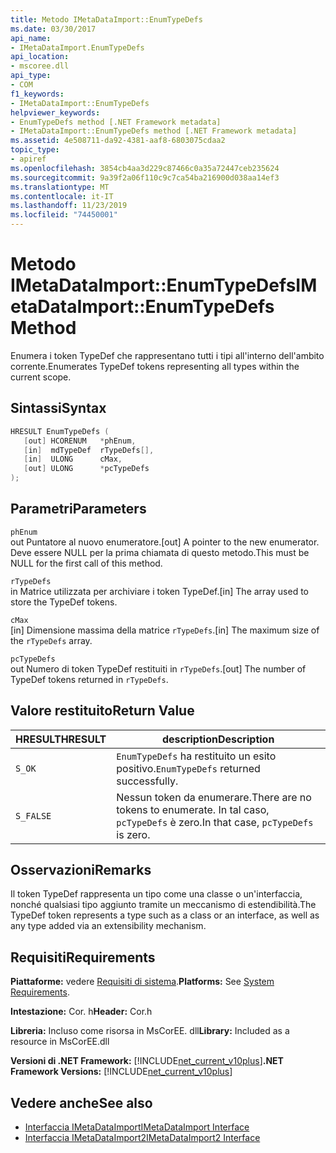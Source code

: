 ```yaml
---
title: Metodo IMetaDataImport::EnumTypeDefs
ms.date: 03/30/2017
api_name:
- IMetaDataImport.EnumTypeDefs
api_location:
- mscoree.dll
api_type:
- COM
f1_keywords:
- IMetaDataImport::EnumTypeDefs
helpviewer_keywords:
- EnumTypeDefs method [.NET Framework metadata]
- IMetaDataImport::EnumTypeDefs method [.NET Framework metadata]
ms.assetid: 4e508711-da92-4381-aaf8-6803075cdaa2
topic_type:
- apiref
ms.openlocfilehash: 3854cb4aa3d229c87466c0a35a72447ceb235624
ms.sourcegitcommit: 9a39f2a06f110c9c7ca54ba216900d038aa14ef3
ms.translationtype: MT
ms.contentlocale: it-IT
ms.lasthandoff: 11/23/2019
ms.locfileid: "74450001"
---
```

# <a name="imetadataimportenumtypedefs-method"></a><span data-ttu-id="f5927-102">Metodo IMetaDataImport::EnumTypeDefs</span><span class="sxs-lookup"><span data-stu-id="f5927-102">IMetaDataImport::EnumTypeDefs Method</span></span>
<span data-ttu-id="f5927-103">Enumera i token TypeDef che rappresentano tutti i tipi all'interno dell'ambito corrente.</span><span class="sxs-lookup"><span data-stu-id="f5927-103">Enumerates TypeDef tokens representing all types within the current scope.</span></span>  
  
## <a name="syntax"></a><span data-ttu-id="f5927-104">Sintassi</span><span class="sxs-lookup"><span data-stu-id="f5927-104">Syntax</span></span>  
  
```cpp  
HRESULT EnumTypeDefs (  
   [out] HCORENUM   *phEnum,   
   [in]  mdTypeDef  rTypeDefs[],  
   [in]  ULONG      cMax,   
   [out] ULONG      *pcTypeDefs  
);  
```  
  
## <a name="parameters"></a><span data-ttu-id="f5927-105">Parametri</span><span class="sxs-lookup"><span data-stu-id="f5927-105">Parameters</span></span>  
 `phEnum`  
 <span data-ttu-id="f5927-106">out Puntatore al nuovo enumeratore.</span><span class="sxs-lookup"><span data-stu-id="f5927-106">[out] A pointer to the new enumerator.</span></span> <span data-ttu-id="f5927-107">Deve essere NULL per la prima chiamata di questo metodo.</span><span class="sxs-lookup"><span data-stu-id="f5927-107">This must be NULL for the first call of this method.</span></span>  
  
 `rTypeDefs`  
 <span data-ttu-id="f5927-108">in Matrice utilizzata per archiviare i token TypeDef.</span><span class="sxs-lookup"><span data-stu-id="f5927-108">[in] The array used to store the TypeDef tokens.</span></span>  
  
 `cMax`  
 <span data-ttu-id="f5927-109">[in] Dimensione massima della matrice `rTypeDefs`.</span><span class="sxs-lookup"><span data-stu-id="f5927-109">[in] The maximum size of the `rTypeDefs` array.</span></span>  
  
 `pcTypeDefs`  
 <span data-ttu-id="f5927-110">out Numero di token TypeDef restituiti in `rTypeDefs`.</span><span class="sxs-lookup"><span data-stu-id="f5927-110">[out] The number of TypeDef tokens returned in `rTypeDefs`.</span></span>  
  
## <a name="return-value"></a><span data-ttu-id="f5927-111">Valore restituito</span><span class="sxs-lookup"><span data-stu-id="f5927-111">Return Value</span></span>  
  
|<span data-ttu-id="f5927-112">HRESULT</span><span class="sxs-lookup"><span data-stu-id="f5927-112">HRESULT</span></span>|<span data-ttu-id="f5927-113">description</span><span class="sxs-lookup"><span data-stu-id="f5927-113">Description</span></span>|  
|-------------|-----------------|  
|`S_OK`|<span data-ttu-id="f5927-114">`EnumTypeDefs` ha restituito un esito positivo.</span><span class="sxs-lookup"><span data-stu-id="f5927-114">`EnumTypeDefs` returned successfully.</span></span>|  
|`S_FALSE`|<span data-ttu-id="f5927-115">Nessun token da enumerare.</span><span class="sxs-lookup"><span data-stu-id="f5927-115">There are no tokens to enumerate.</span></span> <span data-ttu-id="f5927-116">In tal caso, `pcTypeDefs` è zero.</span><span class="sxs-lookup"><span data-stu-id="f5927-116">In that case, `pcTypeDefs` is zero.</span></span>|  
  
## <a name="remarks"></a><span data-ttu-id="f5927-117">Osservazioni</span><span class="sxs-lookup"><span data-stu-id="f5927-117">Remarks</span></span>  
 <span data-ttu-id="f5927-118">Il token TypeDef rappresenta un tipo come una classe o un'interfaccia, nonché qualsiasi tipo aggiunto tramite un meccanismo di estendibilità.</span><span class="sxs-lookup"><span data-stu-id="f5927-118">The TypeDef token represents a type such as a class or an interface, as well as any type added via an extensibility mechanism.</span></span>  
  
## <a name="requirements"></a><span data-ttu-id="f5927-119">Requisiti</span><span class="sxs-lookup"><span data-stu-id="f5927-119">Requirements</span></span>  
 <span data-ttu-id="f5927-120">**Piattaforme:** vedere [Requisiti di sistema](../../../../docs/framework/get-started/system-requirements.md).</span><span class="sxs-lookup"><span data-stu-id="f5927-120">**Platforms:** See [System Requirements](../../../../docs/framework/get-started/system-requirements.md).</span></span>  
  
 <span data-ttu-id="f5927-121">**Intestazione:** Cor. h</span><span class="sxs-lookup"><span data-stu-id="f5927-121">**Header:** Cor.h</span></span>  
  
 <span data-ttu-id="f5927-122">**Libreria:** Incluso come risorsa in MsCorEE. dll</span><span class="sxs-lookup"><span data-stu-id="f5927-122">**Library:** Included as a resource in MsCorEE.dll</span></span>  
  
 <span data-ttu-id="f5927-123">**Versioni di .NET Framework:** [!INCLUDE[net_current_v10plus](../../../../includes/net-current-v10plus-md.md)]</span><span class="sxs-lookup"><span data-stu-id="f5927-123">**.NET Framework Versions:** [!INCLUDE[net_current_v10plus](../../../../includes/net-current-v10plus-md.md)]</span></span>  
  
## <a name="see-also"></a><span data-ttu-id="f5927-124">Vedere anche</span><span class="sxs-lookup"><span data-stu-id="f5927-124">See also</span></span>

- [<span data-ttu-id="f5927-125">Interfaccia IMetaDataImport</span><span class="sxs-lookup"><span data-stu-id="f5927-125">IMetaDataImport Interface</span></span>](../../../../docs/framework/unmanaged-api/metadata/imetadataimport-interface.md)
- [<span data-ttu-id="f5927-126">Interfaccia IMetaDataImport2</span><span class="sxs-lookup"><span data-stu-id="f5927-126">IMetaDataImport2 Interface</span></span>](../../../../docs/framework/unmanaged-api/metadata/imetadataimport2-interface.md)
